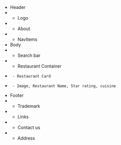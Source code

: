 <!-- #Hungry Panda Structure -->

- Header
- - Logo
- - About
- - NavItems
- Body
- - Search bar
- - Restaurant Container
-      - Restaurant Card
-      - Image, Restaurant Name, Star rating, cuisine
- Footer
- - Trademark
- - Links
- - Contact us
- - Address
